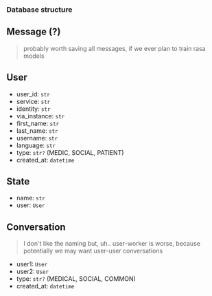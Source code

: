 ### Database structure

## Message (?)
> probably worth saving all messages, if we ever plan to train rasa models

## User
* user_id: `str`
* service: `str`
* identity: `str`
* via_instance: `str`
* first_name: `str`
* last_name: `str`
* username: `str`
* language: `str`
* type: `str?` (MEDIC, SOCIAL, PATIENT)
* created_at: `datetime`

## State
* name: `str`
* user: `User`

## Conversation
> I don't like the naming but, uh.. user-worker is worse, because potentially we may want user-user conversations
* user1: `User`
* user2: `User`
* type: `str?` (MEDICAL, SOCIAL, COMMON)
* created_at: `datetime`